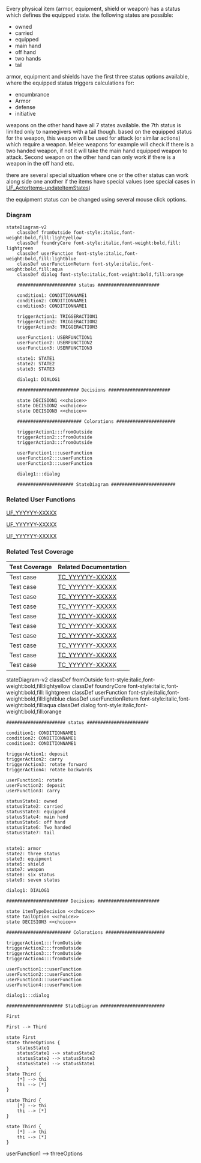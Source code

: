 Every physical item (armor, equipment, shield or weapon) has a status which defines the equipped state.
the following states are possible:
* owned
* carried
* equipped
* main hand
* off hand
* two hands
* tail 

armor, equipment and shields have the first three status options available, where the equipped status triggers calculations for:
* encumbrance
* Armor 
* defense 
* initiative 

weapons on the other hand have all 7 states available. the 7th status is limited only to namegivers with a tail though. 
based on the equipped status for the weapon, this weapon will be used for attack (or similar actions) which require a weapon. Melee weapons for example will check if there is a two handed weapon, if not it will take the main hand equipped weapon to attack. Second weapon on the other hand can only work if there is a weapon in the off hand etc. 

there are several special situation where one or the other status can work along side one another if the items have special values (see special cases in [UF_ActorItems-updateItemStates](../User%20Functions/UF_ActorItems-updateItemStates.md))

the equipment status can be changed using several mouse click options.
### Diagram
```mermaid
stateDiagram-v2
    classDef fromOutside font-style:italic,font-weight:bold,fill:lightyellow
    classDef foundryCore font-style:italic,font-weight:bold,fill: lightgreen
    classDef userFunction font-style:italic,font-weight:bold,fill:lightblue
    classDef userFunctionReturn font-style:italic,font-weight:bold,fill:aqua
    classDef dialog font-style:italic,font-weight:bold,fill:orange

    ###################### status #######################

    condition1: CONDITIONNAME1
    condition2: CONDITIONNAME1
    condition3: CONDITIONNAME1

    triggerAction1: TRIGGERACTION1
    triggerAction2: TRIGGERACTION2
    triggerAction3: TRIGGERACTION3

    userFunction1: USERFUNCTION1
    userFunction2: USERFUNCTION2
    userFunction3: USERFUNCTION3

    state1: STATE1
    state2: STATE2
    state3: STATE3

    dialog1: DIALOG1

    ####################### Decisions #######################

    state DECISION1 <<choice>>
    state DECISION2 <<choice>>
    state DECISION3 <<choice>>

    ######################## Colorations ######################

    triggerAction1:::fromOutside
    triggerAction2:::fromOutside
    triggerAction3:::fromOutside

    userFunction1:::userFunction
    userFunction2:::userFunction
    userFunction3:::userFunction

    dialog1:::dialog

    ##################### StateDiagram ########################
```

### Related User Functions

[UF_YYYYYY-XXXXX](../User%20Functions/UF_YYYYYY-XXXXX.md)

[UF_YYYYYY-XXXXX](../User%20Functions/UF_YYYYYY-XXXXX.md)

[UF_YYYYYY-XXXXX](../User%20Functions/UF_YYYYYY-XXXXX.md)


### Related Test Coverage

| Test Coverage | Related Documentation |
|---------------|-----------------------|
| Test case | [TC_YYYYYY-XXXXX](https://github.com/patrickmohrmann/earthdawn4eV2/issues/) |
| Test case | [TC_YYYYYY-XXXXX](https://github.com/patrickmohrmann/earthdawn4eV2/issues/) |
| Test case | [TC_YYYYYY-XXXXX](https://github.com/patrickmohrmann/earthdawn4eV2/issues/) |
| Test case | [TC_YYYYYY-XXXXX](https://github.com/patrickmohrmann/earthdawn4eV2/issues/) |
| Test case | [TC_YYYYYY-XXXXX](https://github.com/patrickmohrmann/earthdawn4eV2/issues/) |
| Test case | [TC_YYYYYY-XXXXX](https://github.com/patrickmohrmann/earthdawn4eV2/issues/) |
| Test case | [TC_YYYYYY-XXXXX](https://github.com/patrickmohrmann/earthdawn4eV2/issues/) |
| Test case | [TC_YYYYYY-XXXXX](https://github.com/patrickmohrmann/earthdawn4eV2/issues/) |
| Test case | [TC_YYYYYY-XXXXX](https://github.com/patrickmohrmann/earthdawn4eV2/issues/) |
| Test case | [TC_YYYYYY-XXXXX](https://github.com/patrickmohrmann/earthdawn4eV2/issues/) |





stateDiagram-v2
    classDef fromOutside font-style:italic,font-weight:bold,fill:lightyellow
    classDef foundryCore font-style:italic,font-weight:bold,fill: lightgreen
    classDef userFunction font-style:italic,font-weight:bold,fill:lightblue
    classDef userFunctionReturn font-style:italic,font-weight:bold,fill:aqua
    classDef dialog font-style:italic,font-weight:bold,fill:orange

    ###################### status #######################

    condition1: CONDITIONNAME1
    condition2: CONDITIONNAME1
    condition3: CONDITIONNAME1

    triggerAction1: deposit
    triggerAction2: carry
    triggerAction3: rotate forward
    triggerAction4: rotate backwards

    userFunction1: rotate
    userFunction2: deposit
    userFunction3: carry

    statusState1: owned
    statusState2: carried
    statusState3: equipped
    statusState4: main hand
    statusState5: off hand
    statusState6: Two handed
    statusState7: tail


    state1: armor
    state2: three status
    state3: equipment
    state5: shield
    state7: weapon
    state8: six status
    state9: seven status

    dialog1: DIALOG1

    ####################### Decisions #######################

    state itemTypeDecision <<choice>>
    state tailOption <<choice>>
    state DECISION3 <<choice>>

    ######################## Colorations ######################

    triggerAction1:::fromOutside
    triggerAction2:::fromOutside
    triggerAction3:::fromOutside
    triggerAction4:::fromOutside

    userFunction1:::userFunction
    userFunction2:::userFunction
    userFunction3:::userFunction
    userFunction4:::userFunction

    dialog1:::dialog

    ##################### StateDiagram ########################

    First
    
    First --> Third

    state First 
    state threeOptions {
        statusState1
        statusState1 --> statusState2
        statusState2 --> statusState3
        statusState3 --> statusState1
    }
    state Third {
        [*] --> thi
        thi --> [*]
    }

    state Third {
        [*] --> thi
        thi --> [*]
    }

    state Third {
        [*] --> thi
        thi --> [*]
    }


userFunction1 --> threeOptions
    